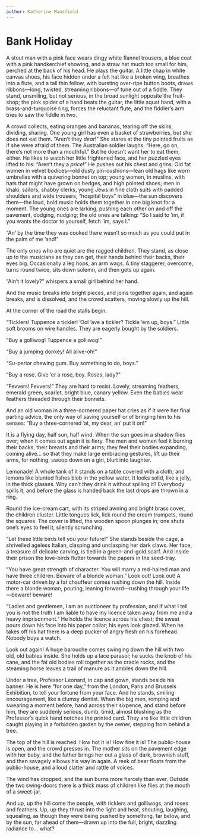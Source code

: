 ```yaml
---
author: Katherine Mansfield
---
```

# Bank Holiday

<p class="introductory-section">A stout man with a pink face wears dingy white flannel trousers, a blue
coat with a pink handkerchief showing, and a straw hat much too small
for him, perched at the back of his head. He plays the guitar. A little
chap in white canvas shoes, his face hidden under a felt hat like a
broken wing, breathes into a flute; and a tall thin fellow, with
bursting over-ripe button boots, draws ribbons—long, twisted, streaming
ribbons—of tune out of a fiddle. They stand, unsmiling, but not
serious, in the broad sunlight opposite the fruit-shop; the pink spider
of a hand beats the guitar, the little squat hand, with a
brass-and-turquoise ring, forces the reluctant flute, and the fiddler’s
arm tries to saw the fiddle in two.</p>

A crowd collects, eating oranges and bananas, tearing off the skins,
dividing, sharing. One young girl has even a basket of strawberries,
but she does not eat them. “Aren’t they _dear_!” She stares at the tiny
pointed fruits as if she were afraid of them. The Australian soldier
laughs. “Here, go on, there’s not more than a mouthful.” But he doesn’t
want her to eat them, either. He likes to watch her little frightened
face, and her puzzled eyes lifted to his: “Aren’t they a _price_!” He
pushes out his chest and grins. Old fat women in velvet bodices—old
dusty pin-cushions—lean old hags like worn umbrellas with a quivering
bonnet on top; young women, in muslins, with hats that might have grown
on hedges, and high pointed shoes; men in khaki, sailors, shabby
clerks, young Jews in fine cloth suits with padded shoulders and wide
trousers, “hospital boys” in blue—the sun discovers them—the loud, bold
music holds them together in one big knot for a moment. The young ones
are larking, pushing each other on and off the pavement, dodging,
nudging; the old ones are talking: “So I said to ’im, if you wants the
doctor to yourself, fetch ’im, says I.”

“An’ by the time they was cooked there wasn’t so much as you could put
in the palm of me ’and!”

The only ones who are quiet are the ragged children. They stand, as
close up to the musicians as they can get, their hands behind their
backs, their eyes big. Occasionally a leg hops, an arm wags. A tiny
staggerer, overcome, turns round twice, sits down solemn, and then gets
up again.

“Ain’t it lovely?” whispers a small girl behind her hand.

And the music breaks into bright pieces, and joins together again, and
again breaks, and is dissolved, and the crowd scatters, moving slowly
up the hill.

At the corner of the road the stalls begin.

“Ticklers! Tuppence a tickler! ’Ool ’ave a tickler? Tickle ’em up,
boys.” Little soft brooms on wire handles. They are eagerly bought by
the soldiers.

“Buy a golliwog! Tuppence a golliwog!”

“Buy a jumping donkey! All alive-oh!”

“_Su_-perior chewing gum. Buy something to do, boys.”

“Buy a rose. Give ’er a rose, boy. Roses, lady?”

“Fevvers! Fevvers!” They are hard to resist. Lovely, streaming
feathers, emerald green, scarlet, bright blue, canary yellow. Even the
babies wear feathers threaded through their bonnets.

And an old woman in a three-cornered paper hat cries as if it were her
final parting advice, the only way of saving yourself or of bringing
him to his senses: “Buy a three-cornered ’at, my dear, an’ put it on!”

It is a flying day, half sun, half wind. When the sun goes in a shadow
flies over; when it comes out again it is fiery. The men and women feel
it burning their backs, their breasts and their arms; they feel their
bodies expanding, coming alive... so that they make large embracing
gestures, lift up their arms, for nothing, swoop down on a girl, blurt
into laughter.

Lemonade! A whole tank of it stands on a table covered with a cloth;
and lemons like blunted fishes blob in the yellow water. It looks
solid, like a jelly, in the thick glasses. Why can’t they drink it
without spilling it? Everybody spills it, and before the glass is
handed back the last drops are thrown in a ring.

Round the ice-cream cart, with its striped awning and bright brass
cover, the children cluster. Little tongues lick, lick round the cream
trumpets, round the squares. The cover is lifted, the wooden spoon
plunges in; one shuts one’s eyes to feel it, silently scrunching.

“Let these little birds tell you your future!” She stands beside the
cage, a shrivelled ageless Italian, clasping and unclasping her dark
claws. Her face, a treasure of delicate carving, is tied in a
green-and-gold scarf. And inside their prison the love-birds flutter
towards the papers in the seed-tray.

“You have great strength of character. You will marry a red-haired man
and have three children. Beware of a blonde woman.” Look out! Look out!
A motor-car driven by a fat chauffeur comes rushing down the hill.
Inside there a blonde woman, pouting, leaning forward—rushing through
your life—beware! beware!

“Ladies and gentlemen, I am an auctioneer by profession, and if what I
tell you is not the truth I am liable to have my licence taken away
from me and a heavy imprisonment.” He holds the licence across his
chest; the sweat pours down his face into his paper collar; his eyes
look glazed. When he takes off his hat there is a deep pucker of angry
flesh on his forehead. Nobody buys a watch.

Look out again! A huge barouche comes swinging down the hill with two
old, old babies inside. She holds up a lace parasol; he sucks the knob
of his cane, and the fat old bodies roll together as the cradle rocks,
and the steaming horse leaves a trail of manure as it ambles down the
hill.

Under a tree, Professor Leonard, in cap and gown, stands beside his
banner. He is here “for one day,” from the London, Paris and Brussels
Exhibition, to tell your fortune from your face. And he stands, smiling
encouragement, like a clumsy dentist. When the big men, romping and
swearing a moment before, hand across their sixpence, and stand before
him, they are suddenly serious, dumb, timid, almost blushing as the
Professor’s quick hand notches the printed card. They are like little
children caught playing in a forbidden garden by the owner, stepping
from behind a tree.

The top of the hill is reached. How hot it is! How fine it is! The
public-house is open, and the crowd presses in. The mother sits on the
pavement edge with her baby, and the father brings her out a glass of
dark, brownish stuff, and then savagely elbows his way in again. A reek
of beer floats from the public-house, and a loud clatter and rattle of
voices.

The wind has dropped, and the sun burns more fiercely than ever.
Outside the two swing-doors there is a thick mass of children like
flies at the mouth of a sweet-jar.

And up, up the hill come the people, with ticklers and golliwogs, and
roses and feathers. Up, up they thrust into the light and heat,
shouting, laughing, squealing, as though they were being pushed by
something, far below, and by the sun, far ahead of them—drawn up into
the full, bright, dazzling radiance to... what?
